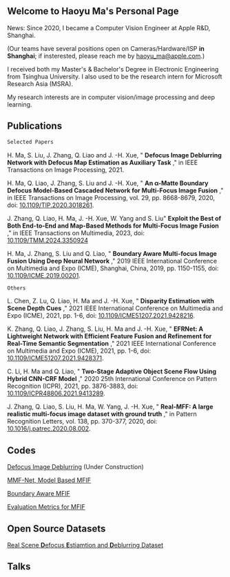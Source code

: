 ## Welcome to Haoyu Ma's Personal Page

News: Since 2020, I became a Computer Vision Engineer at Apple R&D, Shanghai. 

(Our teams have several positions open on Cameras/Hardware/ISP **in Shanghai**; if insterested, please reach me by haoyu_ma@apple.com.)

I received both my Master's & Bachelor's Degree in Electronic Engineering from Tsinghua University. 
I also used to be the research intern for Microsoft Research Asia (MSRA).

My research interests are in computer vision/image processing and deep learning.

## Publications

```markdown
Selected Papers
```

H. Ma, S. Liu, J. Zhang, Q. Liao and J. -H. Xue, " **Defocus Image Deblurring Network with Defocus Map Estimation as Auxiliary Task** ," in IEEE Transactions on Image Processing, 2021.

H. Ma, Q. Liao, J. Zhang, S. Liu and J. -H. Xue, " **An α-Matte Boundary Defocus Model-Based Cascaded Network for Multi-Focus Image Fusion** ," in IEEE Transactions on Image Processing, vol. 29, pp. 8668-8679, 2020, doi: [10.1109/TIP.2020.3018261](https://ieeexplore.ieee.org/document/9178463).

J. Zhang, Q. Liao, H. Ma, J. -H. Xue, W. Yang and S. Liu" **Exploit the Best of Both End-to-End and Map-Based Methods for Multi-Focus Image Fusion** ," in IEEE Transactions on Multimedia, 2023, doi: [10.1109/TMM.2024.3350924](https://ieeexplore.ieee.org/abstract/document/10382659)

H. Ma, J. Zhang, S. Liu and Q. Liao, " **Boundary Aware Multi-focus Image Fusion Using Deep Neural Network** ," 2019 IEEE International Conference on Multimedia and Expo (ICME), Shanghai, China, 2019, pp. 1150-1155, doi: [10.1109/ICME.2019.00201](https://ieeexplore.ieee.org/document/8784872).


```markdown
Others
```

L. Chen, Z. Lu, Q. Liao, H. Ma and J. -H. Xue, " **Disparity Estimation with Scene Depth Cues** ," 2021 IEEE International Conference on Multimedia and Expo (ICME), 2021, pp. 1-6, doi: [10.1109/ICME51207.2021.9428216](https://ieeexplore.ieee.org/document/9428216).

K. Zhang, Q. Liao, J. Zhang, S. Liu, H. Ma and J. -H. Xue, " **EFRNet: A Lightweight Network with Efficient Feature Fusion and Refinement for Real-Time Semantic Segmentation** ," 2021 IEEE International Conference on Multimedia and Expo (ICME), 2021, pp. 1-6, doi: [10.1109/ICME51207.2021.9428371](https://ieeexplore.ieee.org/document/9428371).

C. Li, H. Ma and Q. Liao, " **Two-Stage Adaptive Object Scene Flow Using Hybrid CNN-CRF Model** ," 2020 25th International Conference on Pattern Recognition (ICPR), 2021, pp. 3876-3883, doi: [10.1109/ICPR48806.2021.9413289](https://ieeexplore.ieee.org/document/9413289).

J. Zhang, Q. Liao, S. Liu, H. Ma, W. Yang, J. -H. Xue, " **Real-MFF: A large realistic multi-focus image dataset with ground truth** ," in Pattern Recognition Letters, vol. 138, pp. 370-377, 2020, doi: [10.1016/j.patrec.2020.08.002](https://www.sciencedirect.com/science/article/abs/pii/S0167865520303007?via%3Dihub).


## Codes

[Defocus Image Deblurring](https://github.com/xytmhy/DID-ANet-Defocus-Deblurring) (Under Construction)

[MMF-Net, Model Based MFIF](https://github.com/xytmhy/MMF-Net-Multi-Focus-Image-Fusion)

[Boundary Aware MFIF](https://github.com/xytmhy/BoundaryAware-Fusion-CNN)

[Evaluation Metrics for MFIF](https://github.com/xytmhy/Evaluation-Metrics-for-Image-Fusion)


## Open Source Datasets

[Real Scene **D**efocus **E**stiamtion and **D**eblurring Dataset](https://drive.google.com/open?id=17FiFdbM6VNDBHDE4TBw7PKF7ep_wPgX6)

## Talks


